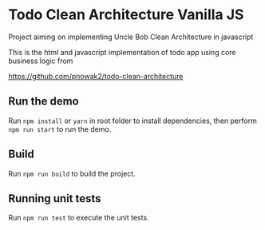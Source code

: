 # Todo Clean Architecture Vanilla JS

Project aiming on implementing Uncle Bob Clean Architecture in javascript

This is the html and javascript implementation of todo app using core business logic from

https://github.com/pnowak2/todo-clean-architecture

## Run the demo

Run `npm install` or `yarn` in root folder to install dependencies, then perform `npm run start` to run the demo.

## Build

Run `npm run build` to build the project.

## Running unit tests

Run `npm run test` to execute the unit tests.
